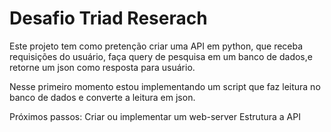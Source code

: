 # Desafio Triad Reserach

Este projeto tem como pretenção criar uma API em python, que receba requisições do usuário,
faça query de pesquisa em um banco de dados,e retorne um json como resposta para usuário.

Nesse primeiro momento estou implementando um script que faz leitura no banco de dados
e converte a leitura em json.

Próximos passos:
  Criar ou implementar um web-server
  Estrutura a API
